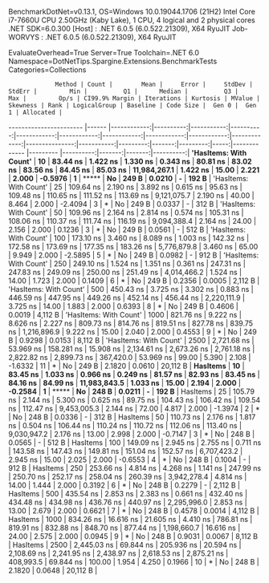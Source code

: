 
BenchmarkDotNet=v0.13.1, OS=Windows 10.0.19044.1706 (21H2)
Intel Core i7-7660U CPU 2.50GHz (Kaby Lake), 1 CPU, 4 logical and 2 physical cores
.NET SDK=6.0.300
  [Host]     : .NET 6.0.5 (6.0.522.21309), X64 RyuJIT
  Job-WORVYS : .NET 6.0.5 (6.0.522.21309), X64 RyuJIT

EvaluateOverhead=True  Server=True  Toolchain=.NET 6.0  
Namespace=DotNetTips.Spargine.Extensions.BenchmarkTests  Categories=Collections  

                 Method | Count |        Mean |     Error |     StdDev |    StdErr |         Min |          Q1 |      Median |          Q3 |         Max |         Op/s | CI99.9% Margin | Iterations | Kurtosis | MValue | Skewness | Rank | LogicalGroup | Baseline | Code Size |  Gen 0 |  Gen 1 | Allocated |
----------------------- |------ |------------:|----------:|-----------:|----------:|------------:|------------:|------------:|------------:|------------:|-------------:|---------------:|-----------:|---------:|-------:|---------:|-----:|------------- |--------- |----------:|-------:|-------:|----------:|
 **'HasItems: With Count'** |    **10** |    **83.44 ns** |  **1.422 ns** |   **1.330 ns** |  **0.343 ns** |    **80.81 ns** |    **83.02 ns** |    **83.56 ns** |    **84.45 ns** |    **85.03 ns** | **11,984,267.1** |       **1.422 ns** |      **15.00** |    **2.221** |  **2.000** |  **-0.5976** |    **1** |            ***** |       **No** |     **249 B** | **0.0210** |      **-** |     **192 B** |
 'HasItems: With Count' |    25 |   109.64 ns |  2.190 ns |   3.892 ns |  0.615 ns |    95.63 ns |   109.48 ns |   110.65 ns |   111.52 ns |   113.69 ns |  9,121,075.7 |       2.190 ns |      40.00 |    8.464 |  2.000 |  -2.4094 |    3 |            * |       No |     249 B | 0.0337 |      - |     312 B |
 'HasItems: With Count' |    50 |   109.96 ns |  2.164 ns |   2.814 ns |  0.574 ns |   105.31 ns |   108.06 ns |   110.37 ns |   111.74 ns |   116.19 ns |  9,094,388.4 |       2.164 ns |      24.00 |    2.156 |  2.000 |   0.1236 |    3 |            * |       No |     249 B | 0.0561 |      - |     512 B |
 'HasItems: With Count' |   100 |   173.10 ns |  3.460 ns |   8.089 ns |  1.003 ns |   142.32 ns |   172.58 ns |   173.69 ns |   177.35 ns |   183.26 ns |  5,776,879.8 |       3.460 ns |      65.00 |    9.949 |  2.000 |  -2.5895 |    5 |            * |       No |     249 B | 0.0982 |      - |     912 B |
 'HasItems: With Count' |   250 |   249.10 ns |  1.524 ns |   1.351 ns |  0.361 ns |   247.31 ns |   247.83 ns |   249.09 ns |   250.00 ns |   251.49 ns |  4,014,466.2 |       1.524 ns |      14.00 |    1.723 |  2.000 |   0.1409 |    6 |            * |       No |     249 B | 0.2356 | 0.0005 |   2,112 B |
 'HasItems: With Count' |   500 |   450.43 ns |  3.725 ns |   3.302 ns |  0.883 ns |   446.59 ns |   447.95 ns |   449.26 ns |   452.14 ns |   456.44 ns |  2,220,111.9 |       3.725 ns |      14.00 |    1.883 |  2.000 |   0.6393 |    8 |            * |       No |     249 B | 0.4606 | 0.0019 |   4,112 B |
 'HasItems: With Count' |  1000 |   821.76 ns |  9.222 ns |   8.626 ns |  2.227 ns |   809.73 ns |   814.76 ns |   819.51 ns |   827.78 ns |   839.75 ns |  1,216,896.9 |       9.222 ns |      15.00 |    2.040 |  2.000 |   0.4553 |    9 |            * |       No |     249 B | 0.9298 | 0.0153 |   8,112 B |
 'HasItems: With Count' |  2500 | 2,721.68 ns | 53.969 ns | 158.281 ns | 15.908 ns | 2,134.61 ns | 2,673.26 ns | 2,761.18 ns | 2,822.82 ns | 2,899.73 ns |    367,420.0 |      53.969 ns |      99.00 |    5.390 |  2.108 |  -1.6332 |   11 |            * |       No |     249 B | 2.1820 | 0.0610 |  20,112 B |
               **HasItems** |    **10** |    **83.45 ns** |  **1.033 ns** |   **0.966 ns** |  **0.249 ns** |    **81.57 ns** |    **82.93 ns** |    **83.45 ns** |    **84.16 ns** |    **84.99 ns** | **11,983,843.5** |       **1.033 ns** |      **15.00** |    **2.194** |  **2.000** |  **-0.2584** |    **1** |            ***** |       **No** |     **248 B** | **0.0211** |      **-** |     **192 B** |
               HasItems |    25 |   105.79 ns |  2.144 ns |   5.300 ns |  0.625 ns |    89.75 ns |   104.43 ns |   106.42 ns |   109.54 ns |   112.47 ns |  9,453,005.3 |       2.144 ns |      72.00 |    4.817 |  2.000 |  -1.3974 |    2 |            * |       No |     248 B | 0.0336 |      - |     312 B |
               HasItems |    50 |   110.73 ns |  2.176 ns |   1.817 ns |  0.504 ns |   106.44 ns |   110.24 ns |   110.72 ns |   112.06 ns |   113.40 ns |  9,030,947.2 |       2.176 ns |      13.00 |    2.998 |  2.000 |  -0.7147 |    3 |            * |       No |     248 B | 0.0565 |      - |     512 B |
               HasItems |   100 |   149.09 ns |  2.945 ns |   2.755 ns |  0.711 ns |   143.58 ns |   147.43 ns |   149.81 ns |   151.04 ns |   152.57 ns |  6,707,423.2 |       2.945 ns |      15.00 |    2.025 |  2.000 |  -0.6553 |    4 |            * |       No |     248 B | 0.1004 |      - |     912 B |
               HasItems |   250 |   253.66 ns |  4.814 ns |   4.268 ns |  1.141 ns |   247.99 ns |   250.70 ns |   252.17 ns |   258.04 ns |   260.39 ns |  3,942,278.4 |       4.814 ns |      14.00 |    1.444 |  2.000 |   0.3192 |    6 |            * |       No |     248 B | 0.2279 |      - |   2,112 B |
               HasItems |   500 |   435.54 ns |  2.853 ns |   2.383 ns |  0.661 ns |   432.40 ns |   434.48 ns |   434.98 ns |   436.76 ns |   440.97 ns |  2,295,996.0 |       2.853 ns |      13.00 |    2.679 |  2.000 |   0.6621 |    7 |            * |       No |     248 B | 0.4578 | 0.0014 |   4,112 B |
               HasItems |  1000 |   834.26 ns | 16.616 ns |  21.605 ns |  4.410 ns |   786.81 ns |   819.91 ns |   832.88 ns |   848.70 ns |   877.44 ns |  1,198,660.7 |      16.616 ns |      24.00 |    2.575 |  2.000 |   0.0945 |    9 |            * |       No |     248 B | 0.9031 | 0.0067 |   8,112 B |
               HasItems |  2500 | 2,445.03 ns | 69.844 ns | 205.936 ns | 20.594 ns | 2,108.69 ns | 2,241.95 ns | 2,438.97 ns | 2,618.53 ns | 2,875.21 ns |    408,993.5 |      69.844 ns |     100.00 |    1.954 |  4.250 |   0.1966 |   10 |            * |       No |     248 B | 2.1820 | 0.0648 |  20,112 B |
